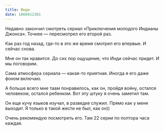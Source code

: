 ```yaml
---
title: Инди
date: 1660412301
---
```

Недавно закончил смотреть сериал «Приключения молодого Индианы Джонса». Точнее — пересмотрел его второй раз.

Как раз год назад, где-то в это же время смотрел его впервые. И сейчас снова.

Мне он так нравится. До сих пор ощущение, что Инди сейчас придет. И мы поговорим.

Сама атмосфера сериала — какая-то приятная. Иногда я его даже фоном включаю.

А больше всего мне таам понравилось, как он, пройдя войну, остался человеком, остался ребенком. Вот эту штуку я очень заметил там. 

Он еще кучу языков изучал, в разведке служил. Прямо как у меня выходит. Я только в такой жести не был, как он))

Очень рекомендую посмотреть его. Там 22 серии по полтора часа каждая.